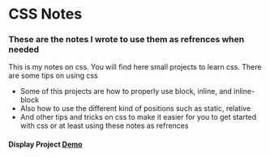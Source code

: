 # CSS Notes
### These are the notes I wrote to use them as refrences when needed
This is my notes on css. You will find here small projects to learn css. There are some tips on using css
- Some of this projects are how to properly use block, inline, and inline-block
- Also how to use the different kind of positions such as static, relative
- And other tips and tricks on css to make it easier for you to get started with css or at least using these notes as refrences
#### Display Project <a href="https://haithamthabt.github.io/css/Display">Demo</a> 